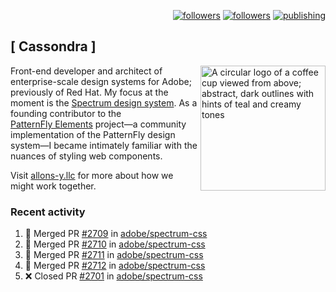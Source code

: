 <p align="right"><a rel="me" href="https://front-end.social/@castastrophe">
    <img alt="followers" title="Follow me on Mastodon" src="https://img.shields.io/mastodon/follow/109297102751309835?domain=https%3A%2F%2Ffront-end.social&label=Follow&logo=mastodon&logoColor=white&style=for-the-badge&labelColor=008080&color=006969"/></a>
  <a href="https://codepen.io/castastrophe/">
    <img alt="followers" title="Follow me on CodePen" src="https://img.shields.io/badge/23-1?color=640464&labelColor=7c007c&style=for-the-badge&logo=codepen&label=Follow"/></a>
<a href="https://castastrophe.medium.com/">
    <img alt="publishing" title="View articles on Medium" src="https://img.shields.io/badge/107-1?color=666&labelColor=444&label=subscribe&logo=medium&logoColor=white&style=for-the-badge"/></a>
</p>

## [&nbsp;Cassondra&nbsp;]

<img align="right" src="https://github-production-user-asset-6210df.s3.amazonaws.com/1840295/253016758-ba468774-1cd3-42c2-8f43-947b5eeb5edf.png" height="200" alt="A circular logo of a coffee cup viewed from above; abstract, dark outlines with hints of teal and creamy tones">

Front-end developer and architect of enterprise-scale design systems for Adobe; previously of Red Hat. My focus at the moment is the [Spectrum design system](https://github.com/adobe/spectrum-css). As a founding contributor to the [PatternFly&nbsp;Elements](https://github.com/patternfly/patternfly-elements) project&mdash;a community implementation of the PatternFly design system&mdash;I became intimately familiar with the nuances of styling web components.

Visit [allons-y.llc](http://allons-y.llc/) for more about how we might work together.

### Recent activity

<!--START_SECTION:activity-->
1. 🎉 Merged PR [#2709](https://github.com/adobe/spectrum-css/pull/2709) in [adobe/spectrum-css](https://github.com/adobe/spectrum-css)
2. 🎉 Merged PR [#2710](https://github.com/adobe/spectrum-css/pull/2710) in [adobe/spectrum-css](https://github.com/adobe/spectrum-css)
3. 🎉 Merged PR [#2711](https://github.com/adobe/spectrum-css/pull/2711) in [adobe/spectrum-css](https://github.com/adobe/spectrum-css)
4. 🎉 Merged PR [#2712](https://github.com/adobe/spectrum-css/pull/2712) in [adobe/spectrum-css](https://github.com/adobe/spectrum-css)
5. ❌ Closed PR [#2701](https://github.com/adobe/spectrum-css/pull/2701) in [adobe/spectrum-css](https://github.com/adobe/spectrum-css)
<!--END_SECTION:activity-->
